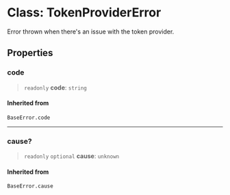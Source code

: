 # Class: TokenProviderError

Error thrown when there's an issue with the token provider.

## Properties

### code

> `readonly` **code**: `string`

#### Inherited from

`BaseError.code`

***

### cause?

> `readonly` `optional` **cause**: `unknown`

#### Inherited from

`BaseError.cause`
